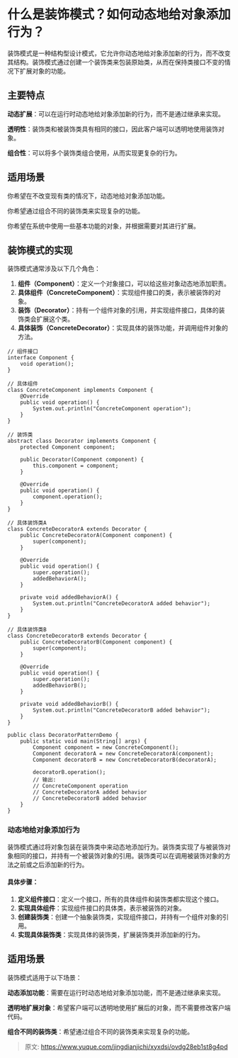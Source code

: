# 什么是装饰模式？如何动态地给对象添加行为？

装饰模式是一种结构型设计模式，它允许你动态地给对象添加新的行为，而不改变其结构。装饰模式通过创建一个装饰类来包装原始类，从而在保持类接口不变的情况下扩展对象的功能。

## 主要特点
**动态扩展**：可以在运行时动态地给对象添加新的行为，而不是通过继承来实现。

**透明性**：装饰类和被装饰类具有相同的接口，因此客户端可以透明地使用装饰对象。

**组合性**：可以将多个装饰类组合使用，从而实现更复杂的行为。

## 适用场景
你希望在不改变现有类的情况下，动态地给对象添加功能。

你希望通过组合不同的装饰类来实现复杂的功能。

你希望在系统中使用一些基本功能的对象，并根据需要对其进行扩展。

## 装饰模式的实现
装饰模式通常涉及以下几个角色：

1. **组件（Component）**：定义一个对象接口，可以给这些对象动态地添加职责。
2. **具体组件（ConcreteComponent）**：实现组件接口的类，表示被装饰的对象。
3. **装饰（Decorator）**：持有一个组件对象的引用，并实现组件接口，具体的装饰类会扩展这个类。
4. **具体装饰（ConcreteDecorator）**：实现具体的装饰功能，并调用组件对象的方法。

```plain
// 组件接口
interface Component {
    void operation();
}

// 具体组件
class ConcreteComponent implements Component {
    @Override
    public void operation() {
        System.out.println("ConcreteComponent operation");
    }
}

// 装饰类
abstract class Decorator implements Component {
    protected Component component;

    public Decorator(Component component) {
        this.component = component;
    }

    @Override
    public void operation() {
        component.operation();
    }
}

// 具体装饰类A
class ConcreteDecoratorA extends Decorator {
    public ConcreteDecoratorA(Component component) {
        super(component);
    }

    @Override
    public void operation() {
        super.operation();
        addedBehaviorA();
    }

    private void addedBehaviorA() {
        System.out.println("ConcreteDecoratorA added behavior");
    }
}

// 具体装饰类B
class ConcreteDecoratorB extends Decorator {
    public ConcreteDecoratorB(Component component) {
        super(component);
    }

    @Override
    public void operation() {
        super.operation();
        addedBehaviorB();
    }

    private void addedBehaviorB() {
        System.out.println("ConcreteDecoratorB added behavior");
    }
}

public class DecoratorPatternDemo {
    public static void main(String[] args) {
        Component component = new ConcreteComponent();
        Component decoratorA = new ConcreteDecoratorA(component);
        Component decoratorB = new ConcreteDecoratorB(decoratorA);

        decoratorB.operation();
        // 输出:
        // ConcreteComponent operation
        // ConcreteDecoratorA added behavior
        // ConcreteDecoratorB added behavior
    }
}
```

### 动态地给对象添加行为
装饰模式通过将对象包装在装饰类中来动态地添加行为。装饰类实现了与被装饰对象相同的接口，并持有一个被装饰对象的引用。装饰类可以在调用被装饰对象的方法之前或之后添加新的行为。

#### 具体步骤：
1. **定义组件接口**：定义一个接口，所有的具体组件和装饰类都实现这个接口。
2. **实现具体组件**：实现组件接口的具体类，表示被装饰的对象。
3. **创建装饰类**：创建一个抽象装饰类，实现组件接口，并持有一个组件对象的引用。
4. **实现具体装饰类**：实现具体的装饰类，扩展装饰类并添加新的行为。

## 适用场景
装饰模式适用于以下场景：

**动态添加功能**：需要在运行时动态地给对象添加功能，而不是通过继承来实现。

**透明地扩展对象**：希望客户端可以透明地使用扩展后的对象，而不需要修改客户端代码。

**组合不同的装饰类**：希望通过组合不同的装饰类来实现复杂的功能。



> 原文: <https://www.yuque.com/jingdianjichi/xyxdsi/ovdg28eb1st8g4pd>
